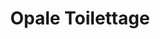 ---
title: "Opale Toilettage"
url: /cucq/opale-toilettage-avenue-de-verdun/
shop: toilettage des animaux
---